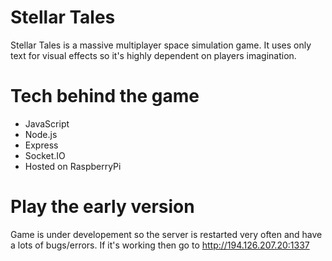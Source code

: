 Stellar Tales
=============

Stellar Tales is a massive multiplayer space simulation game. It uses only text for visual effects so it's highly dependent on players imagination.


Tech behind the game
====================
- JavaScript
- Node.js
- Express
- Socket.IO
- Hosted on RaspberryPi

Play the early version
======================
Game is under developement so the server is restarted very often and have a lots of bugs/errors.
If it's working then go to http://194.126.207.20:1337
